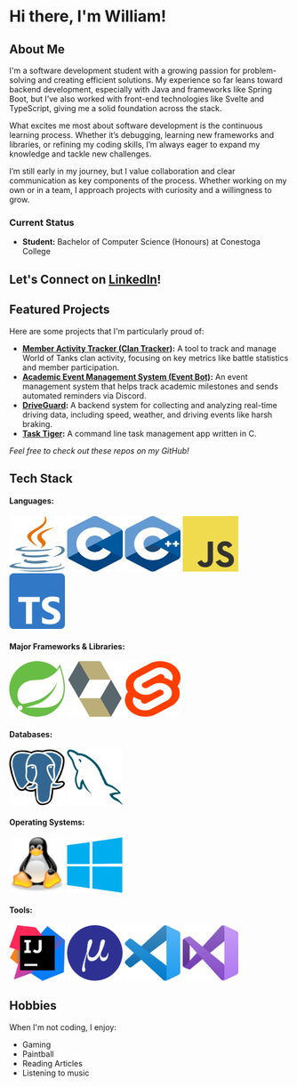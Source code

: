 # Hi there, I'm William!

## About Me

I'm a software development student with a growing passion for problem-solving and creating efficient solutions. My experience so far leans toward backend development, especially with Java and frameworks like Spring Boot, but I’ve also worked with front-end technologies like Svelte and TypeScript, giving me a solid foundation across the stack.

What excites me most about software development is the continuous learning process. Whether it’s debugging, learning new frameworks and libraries, or refining my coding skills, I’m always eager to expand my knowledge and tackle new challenges.

I’m still early in my journey, but I value collaboration and clear communication as key components of the process. Whether working on my own or in a team, I approach projects with curiosity and a willingness to grow.

### Current Status

- **Student:** Bachelor of Computer Science (Honours) at Conestoga College

## Let's Connect on [LinkedIn](https://www.linkedin.com/in/william-paetz/)!

## Featured Projects

Here are some projects that I'm particularly proud of:

- **[Member Activity Tracker (Clan Tracker)](https://github.com/Th3-Hero/clan-tracker):** A tool to track and manage World of Tanks clan activity, focusing on key metrics like battle statistics and member participation.
- **[Academic Event Management System (Event Bot)](https://github.com/Th3-Hero/EventBot):** An event management system that helps track academic milestones and sends automated reminders via Discord.
- **[DriveGuard](https://github.com/Th3-Hero/DriveGuard-Server):** A backend system for collecting and analyzing real-time driving data, including speed, weather, and driving events like harsh braking.
- **[Task Tiger](https://github.com/Th3-Hero/TaskTiger):** A command line task management app written in C.

_Feel free to check out these repos on my GitHub!_

## Tech Stack

#### Languages:
<p float="left">
<img src="assets/languages/java.svg" alt="Java" width="100" height="100">
<img src="assets/languages/c.svg" alt="C" width="100" height="100">
<img src="assets/languages/c-plusplus.svg" alt="C++" width="100" height="100">
<img src="assets/languages/javascript.svg" alt="JavaScript" width="100" height="100">
<img src="assets/languages/typescript.svg" alt="TypeScript" width="100" height="100">
</p>

#### Major Frameworks & Libraries:
<p float="left">
<img src="assets/frameworks/spring.svg" alt="Spring" width="100" height="100">
<img src="assets/frameworks/hibernate-icon.svg" alt="JPA/Hibernate" width="100" height="100">
<img src="assets/web/svelte.svg" alt="Svelte" width="100" height="100">
</p>

#### Databases:
<p float="left">
<img src="assets/databases/postgresql.svg" alt="Postgres" width="100" height="100">
<img src="assets/databases/mysql.svg" alt="MySQL" width="100" height="100">
</p>

#### Operating Systems:
<p float="left">
<img src="assets/platforms/linux.svg" alt="Linux Tux" width="100" height="100">
<img src="assets/platforms/windows.svg" alt="Windows" width="100" height="100">
</p>

#### Tools:
<p float="left">
<img src="assets/editors/intellijidea.svg" alt="Intellij" width="100" height="100">
<img src="assets/editors/micro-logo-mark.svg" alt="Micro" width="100" height="100">
<img src="assets/editors/vscode.svg" alt="Visual Studio Code" width="100" height="100">
<img src="assets/editors/visual-studio.svg" alt="Visual Studio" width="100" height="100">
</p>

## Hobbies

When I'm not coding, I enjoy:

- Gaming
- Paintball
- Reading Articles
- Listening to music
